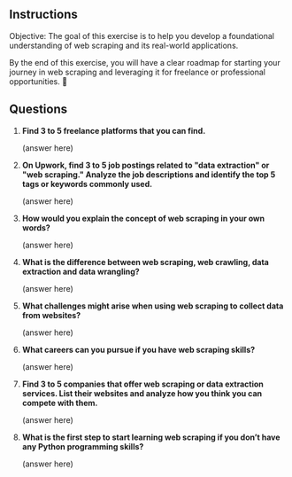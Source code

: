 ## Instructions
Objective: The goal of this exercise is to help you develop a foundational understanding of web scraping and its real-world applications.

By the end of this exercise, you will have a clear roadmap for starting your journey in web scraping and leveraging it for freelance or professional opportunities. 🚀


## Questions
1. **Find 3 to 5 freelance platforms that you can find.**

    (answer here)

2. **On Upwork, find 3 to 5 job postings related to "data extraction" or "web scraping." Analyze the job descriptions and identify the top 5 tags or keywords commonly used.**

    (answer here)

3. **How would you explain the concept of web scraping in your own words?**  

    (answer here)

4. **What is the difference between web scraping, web crawling, data extraction and data wrangling?**  

    (answer here)

5. **What challenges might arise when using web scraping to collect data from websites?**  

    (answer here)

6. **What careers can you pursue if you have web scraping skills?**  

    (answer here)

7. **Find 3 to 5 companies that offer web scraping or data extraction services. List their websites and analyze how you think you can compete with them.**  

    (answer here)

8. **What is the first step to start learning web scraping if you don’t have any Python programming skills?**

    (answer here)